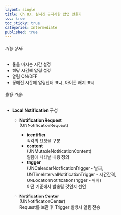 ```yaml
---
layout: single
title: Ch 03. 실시간 공지사항 팝업 만들기
toc: true
toc_sticky: true
categories: Intermediate
published: true
---
```


###### 기능 상세:
- 물을 마시는 시간 설정 
- 해당 시간에 알림 설정 
- 알림 ON/OFF
- 정해진 시간에 알림센터 표시, 아이콘 배지 표시

###### 활용 기술:
- **Local Notification** 구성
    - **Notification Request**<br/> (UNNotificationRequest)
        - **identifier**<br/> 각각의 요청을 구분
        - **content**<br/> (UNMutableNotificationContent)<br/>알림에 나타날 내용 정의
        - **trigger**<br/> (UNCalendarNotificationTrigger - 날짜,<br/> UNTimeIntervalNotificationTrigger - 시간간격,<br/> UNLocationNotificationTrigger - 위치)<br/>어떤 기준에서 발송될 것인지 선언

    - **Notification Center**<br/>(UNNotificationCenter)<br/>Request를 보관 후 Trigger 발생시 알림 전송
